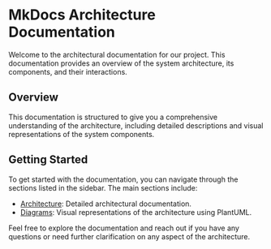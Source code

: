 # MkDocs Architecture Documentation

Welcome to the architectural documentation for our project. This documentation provides an overview of the system architecture, its components, and their interactions.

## Overview

This documentation is structured to give you a comprehensive understanding of the architecture, including detailed descriptions and visual representations of the system components.

## Getting Started

To get started with the documentation, you can navigate through the sections listed in the sidebar. The main sections include:

- [Architecture](architecture.md): Detailed architectural documentation.
- [Diagrams](diagrams/architecture.md): Visual representations of the architecture using PlantUML.

Feel free to explore the documentation and reach out if you have any questions or need further clarification on any aspect of the architecture.